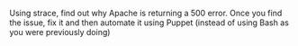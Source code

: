 Using strace, find out why Apache is returning a 500 error. Once you find the issue, fix it and then automate it using Puppet (instead of using Bash as you were previously doing)